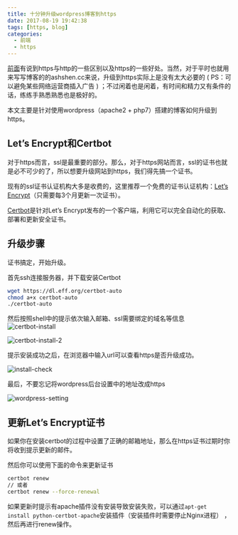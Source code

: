 ```yaml
---
title: 十分钟升级wordpress博客到https
date: 2017-08-19 19:42:38
tags: [https, blog]
categories:
  - 前端
  - https
---
```


[前面](/2017/08/17/https/)有说到https与http的一些区别以及https的一些好处。当然，对于平时也就用来写写博客的的ashshen.cc来说，升级到https实际上是没有太大必要的 ( PS：可以避免某些网络运营商插入广告 ) ；不过闲着也是闲着，有时间和精力又有条件的话，练练手熟悉熟悉也是极好的。

本文主要是针对使用wordpress（apache2 + php7）搭建的博客如何升级到https。

<!-- more -->

## Let’s Encrypt和Certbot

对于https而言，ssl是最重要的部分。那么，对于https网站而言，ssl的证书也就是必不可少的了，所以想要升级网站到https，我们得先搞一个证书。

现有的ssl证书认证机构大多是收费的，这里推荐一个免费的证书认证机构：[Let’s Encrypt](https://letsencrypt.org/)（只需要每3个月更新一次证书）。

[Certbot](https://certbot.eff.org/)是针对Let’s Encrypt发布的一个客户端，利用它可以完全自动化的获取、部署和更新安全证书。

## 升级步骤

证书搞定，开始升级。

首先ssh连接服务器，并下载安装Certbot
``` bash
wget https://dl.eff.org/certbot-auto
chmod a+x certbot-auto
./certbot-auto
```
然后按照shell中的提示依次输入邮箱、ssl需要绑定的域名等信息
![certbot-install](http://web-site-files.ashshen.cc/blog/certbot-config-1.png)

![certbot-install-2](http://web-site-files.ashshen.cc/blog/certbot-config-2.png)

提示安装成功之后，在浏览器中输入url可以查看https是否升级成功。

![install-check](http://web-site-files.ashshen.cc/blog/https-site.png)

最后，不要忘记将wordpress后台设置中的地址改成https

![wordpress-setting](http://web-site-files.ashshen.cc/blog/change-setting.png)

## 更新Let’s Encrypt证书

如果你在安装certbot的过程中设置了正确的邮箱地址，那么在https证书过期时你将收到提示更新的邮件。

然后你可以使用下面的命令来更新证书

``` bash
certbot renew
// 或者
certbot renew --force-renewal
```

如果更新时提示有apache插件没有安装导致安装失败，可以通过`apt-get install python-certbot-apache`安装插件（安装插件时需要停止Nginx进程） ，然后再进行renew操作。







